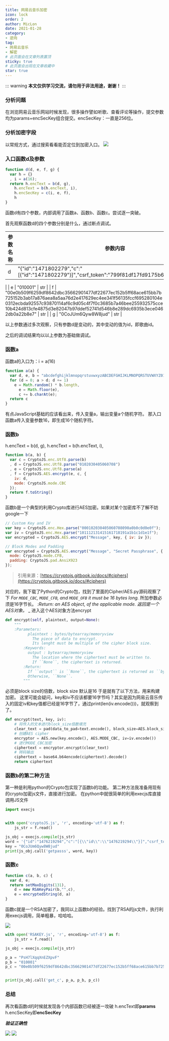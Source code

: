 ```yaml
---
title: 网易云音乐加密
icon: lock
order: 2
author: MicLon
date: 2021-01-28
category:
- 逆向
tag:
- 网易云音乐
- 解密
# 此页面会在文章列表置顶
sticky: true
# 此页面会出现在文章收藏中
star: true
---
```


::: warning
**本文仅供学习交流，请勿用于非法用途，谢谢！**
:::
### 分析问题


在浏览网易云音乐网站时候发现，很多操作譬如听歌、查看评论等操作，提交参数均为params+encSecKey组合提交。encSecKey：一直是256位。

<!--more-->
### 分析加密字段


以常规方式，通过搜索看看能否定位到加密入口。
![](https://miclon-job.oss-cn-hangzhou.aliyuncs.com/img/20220608215422.png)
### 入口函数d及参数
```javascript
function d(d, e, f, g) {
  var h = {}
  , i = a(16);
  return h.encText = b(d, g),
    h.encText = b(h.encText, i),
    h.encSecKey = c(i, e, f),
    h
}
```
函数d有四个参数，内部调用了函数a、函数b、函数c。尝试逐一突破。


首先观察函数d的四个参数分别是什么，通过断点调试。

| 参数名称 | 参数内容 | 参数类型 |
| --- | --- | --- |
| d | "{"id":"1471802279","c":"[{\"id\":\"1471802279\"}]","csrf_token":"799f81df17fd9175b69bb9ff314ca3d8"}" | str
|
| e | "010001" | str
|
| f | "00e0b509f6259df8642dbc35662901477df22677ec152b5ff68ace615bb7b725152b3ab17a876aea8a5aa76d2e417629ec4ee341f56135fccf695280104e0312ecbda92557c93870114af6c9d05c4f7f0c3685b7a46bee255932575cce10b424d813cfe4875d3e82047b97ddef52741d546b8e289dc6935b3ece0462db0a22b8e7" | str
|
| g | "0CoJUm6Qyw8W8jud" | str
|

以上参数通过多次观察，只有参数d是变动的，其中变动的值为id，即歌曲id。

之后的调试结果均以以上参数为基础做调试。


### 函数a
函数a的入口为：i = a(16)
```javascript
function a(a) {
  var d, e, b = "abcdefghijklmnopqrstuvwxyzABCDEFGHIJKLMNOPQRSTUVWXYZ0123456789", c = "";
  for (d = 0; a > d; d += 1)
    e = Math.random() * b.length,
      e = Math.floor(e),
      c += b.charAt(e);
  return c
}
```
有点JavaScript基础的应该看出来，传入变量a，输出变量a个随机字符。
那入口函数a传入变量参数16，即生成16个随机字符。


### 函数b
h.encText = b(d, g),
h.encText = b(h.encText, i),


```javascript
function b(a, b) {
  var c = CryptoJS.enc.Utf8.parse(b)
  , d = CryptoJS.enc.Utf8.parse("0102030405060708")
  , e = CryptoJS.enc.Utf8.parse(a)
  , f = CryptoJS.AES.encrypt(e, c, {
    iv: d,
    mode: CryptoJS.mode.CBC
  });
  return f.toString()
}
```
函数b是一个典型的利用Crypto库进行AES加密。如果对某个加密库不了解不妨google一下
```javascript
// Custom Key and IV
var key = CryptoJS.enc.Hex.parse("000102030405060708090a0b0c0d0e0f");
var iv = CryptoJS.enc.Hex.parse("101112131415161718191a1b1c1d1e1f");
var encrypted = CryptoJS.AES.encrypt("Message", key, { iv: iv });

// Block Modes and Padding
var encrypted = CryptoJS.AES.encrypt("Message", "Secret Passphrase", {
  mode: CryptoJS.mode.CFB,
  padding: CryptoJS.pad.AnsiX923
});
```
> 引用来源：[https://cryptojs.gitbook.io/docs/#ciphers](https://cryptojs.gitbook.io/docs/#ciphers)

对应的，我下载了Python的Crypto包，找到了里面的Cipher/AES.py源码观察了下
_For ``MODE_CBC``, ``MODE_CFB``, and ``MODE_OFB`` it must be 16 bytes long._
所加参数必须是16字节长。
_:Return: an AES object, of the applicable mode._
_返回是一个AES对象。_
_
进入这个AES对象方法encrypt
```python
def encrypt(self, plaintext, output=None):
    """
   	:Parameters:
          plaintext : bytes/bytearray/memoryview
            The piece of data to encrypt.
            Its lenght must be multiple of the cipher block size.
        :Keywords:
          output : bytearray/memoryview
            The location where the ciphertext must be written to.
            If ``None``, the ciphertext is returned.
        :Return:
          If ``output`` is ``None``, the ciphertext is returned as ``bytes``.
          Otherwise, ``None``.
        """
```
必须是block size的倍数，block size 默认是16
于是就有了以下方法，用来构建加密。
这里可能会疑问，key和iv不应该都要16字节吗？其实是因为网易云音乐传入的固定iv和key值都已经是16字节了，通过print(len(iv.encode()))，就观察到了。
```python
def encrypt(text, key, iv):
    # 将传入的文本进行block_size倍数填充
    clear_text = pad(data_to_pad=text.encode(), block_size=AES.block_size)
    # 创建AES cipher
    encryptor = AES.new(key.encode(), AES.MODE_CBC, iv=iv.encode())
    # 进行MODE_CBC加密
    ciphertext = encryptor.encrypt(clear_text)
    # 转码输出
    ciphertext = base64.b64encode(ciphertext).decode()
    return ciphertext
```
### 函数b的第二种方法
第一种是利用python的Crypto包实现了函数b的功能。
第二种方法我准备用现有的crypto加密js文件，直接进行加密。
在python中就很简单的利用execjs库直接调用JS文件
```python
import execjs


with open('cryptoJS.js', 'r', encoding='utf-8') as f:
    js_str = f.read()

js_obj = execjs.compile(js_str)
word = '{"id":"1476219294","c":"[{\\"id\\":\\"1476219294\\"}]","csrf_token":""}'
key = "0CoJUm6Qyw8W8jud"
print(js_obj.call('getpasss', word, key))
```
### 函数c
```javascript
function c(a, b, c) {
  var d, e;
  return setMaxDigits(131),
    d = new RSAKeyPair(b,"",c),
    e = encryptedString(d, a)
}
```
函数c就是一个RSA加密了，我同以上函数b的经验。找到了RSA的js文件，执行利用execjs调用，简单粗暴，哈哈哈。


![](https://miclon-job.oss-cn-hangzhou.aliyuncs.com/img/20220608215506.png)
```python
with open('RSAKEY.js', 'r', encoding='utf-8') as f:
    js_str = f.read()

js_obj = execjs.compile(js_str)

p_a = "PsH7lXqqXnEZXpvF"
p_b = "010001"
p_c = "00e0b509f6259df8642dbc35662901477df22677ec152b5ff68ace615bb7b725152b3ab17a876aea8a5aa76d2e417629ec4ee341f56135fccf695280104e0312ecbda92557c93870114af6c9d05c4f7f0c3685b7a46bee255932575cce10b424d813cfe4875d3e82047b97ddef52741d546b8e289dc6935b3ece0462db0a22b8e7"


print(js_obj.call('get_c', p_a, p_b, p_c))
```
### 总结


再次看函数d的时候就发现各个内部函数已经被逐一攻破
h.encText即**params**
h.encSecKey即**encSecKey**


**_验证正确性_**

![](https://miclon-job.oss-cn-hangzhou.aliyuncs.com/img/20220608215523.png)
![](https://miclon-job.oss-cn-hangzhou.aliyuncs.com/img/20220608215537.png)
